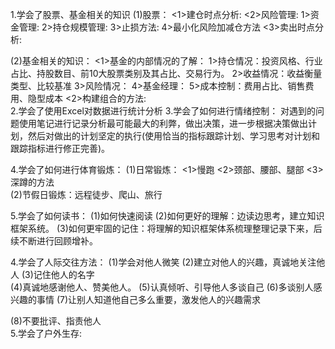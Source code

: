 1.学会了股票、基金相关的知识
(1)股票：
  <1>建仓时点分析:
  <2>风险管理:
    1>资金管理:
    2>持仓规模管理:
    3>止损方法:
    4>最小化风险加减仓方法
  <3>卖出时点分析:

(2)基金相关的知识：
  <1>基金的内部情况的了解：
    1>持仓情况：投资风格、行业占比、持股数目、前10大股票类别及其占比、交易行为。
    2>收益情况：收益衡量类型、比较基准
    3>风险情况：
    4>基金经理：
    5>成本控制：费用占比、销售费用、隐型成本
  <2>构建组合的方法:  
2.学会了使用Excel对数据进行统计分析 
3.学会了如何进行情绪控制：
  对遇到的问题使用笔记进行记录分析最可能最大的利弊，做出决策，进一步根据决策做出计划，然后对做出的计划坚定的执行(使用恰当的指标跟踪计划、学习思考对计划和跟踪指标进行修正完善)。  

4.学会了如何进行体育锻炼：
  (1)日常锻炼：
    <1>慢跑
    <2>颈部、腰部、腿部
    <3>深蹲的方法  
  (2)节假日锻炼：远程徒步、爬山、旅行  

5.学会了如何读书：
  (1)如何快速阅读
  (2)如何更好的理解：边读边思考，建立知识框架系统。
  (3)如何更牢固的记住：将理解的知识框架体系梳理整理记录下来，后续不断进行回顾增补。   

4.学会了人际交往方法：
  (1)学会对他人微笑
  (2)建立对他人的兴趣，真诚地关注他人
  (3)记住他人的名字  
  (4)真诚地感谢他人、赞美他人。
  (5)认真倾听、引导他人多谈自己
  (6)多谈别人感兴趣的事情
  (7)让别人知道他自己多么重要，激发他人的兴趣需求

  (8)不要批评、指责他人  
5.学会了户外生存:  

  
  

